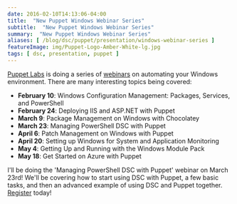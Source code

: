 ```yaml
---
date: 2016-02-10T14:13:06-04:00
title:  "New Puppet Windows Webinar Series"
subtitle:  "New Puppet Windows Webinar Series"
summary:  "New Puppet Windows Webinar Series"
aliases: [ /blog/dsc/puppet/presentation/windows-webinar-series ]
featureImage: img/Puppet-Logo-Amber-White-lg.jpg
tags: [ dsc, presentation, puppet ]
---
```


[Puppet Labs](https://puppetlabs.com) is doing a series of [webinars](https://puppetlabs.com/blog/announcing-our-windows-webinar-series) on automating your Windows environment. There are many interesting topics being covered:

- **February 10**: Windows Configuration Management: Packages, Services, and PowerShell
- **February 24**: Deploying IIS and ASP.NET with Puppet
- **March 9**: Package Management on Windows with Chocolatey
- **March 23**: Managing PowerShell DSC with Puppet
- **April 6**: Patch Management on Windows with Puppet
- **April 20**: Setting up Windows for System and Application Monitoring
- **May 4**: Getting Up and Running with the Windows Module Pack
- **May 18**: Get Started on Azure with Puppet

I'll be doing the 'Managing PowerShell DSC with Puppet' webinar on March 23rd! We'll be covering how to start using DSC with Puppet, a few basic tasks, and then an advanced example of using DSC and Puppet together. [Register](http://info.puppetlabs.com/1885-Windows-Series-Main_LP-Registration.html?_ga=1.99520668.381244880.1457036048) today!
